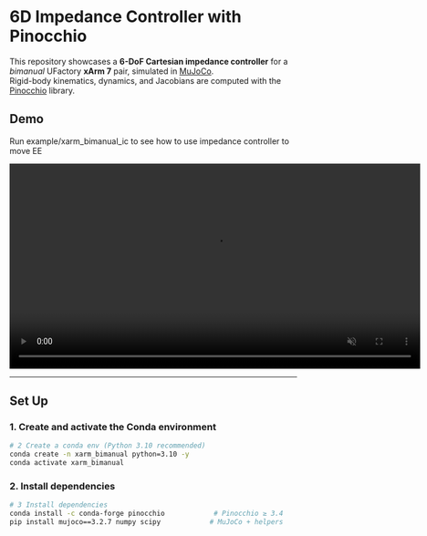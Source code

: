 # 6D Impedance Controller with Pinocchio

This repository showcases a **6-DoF Cartesian impedance controller** for a *bimanual* UFactory **xArm 7** pair, simulated in [MuJoCo](https://mujoco.org/).  
Rigid-body kinematics, dynamics, and Jacobians are computed with the [Pinocchio](https://github.com/stack-of-tasks/pinocchio) library.



## Demo

Run example/xarm_bimanual_ic to see how to use impedance controller to move EE

<!-- <p align="center">
  <img src="fig/bimanual_ic_demo.gif" width="720" alt="Impedance-control demo GIF">
</p> -->

<!-- <video src="fig/test_video.mp4" autoplay loop muted playsinline width="720"></video> -->

<video src="https://raw.githubusercontent.com/<user>/<repo>/main/fig/test_video.mp4"
       width="720" controls muted loop playsinline></video>

---



## Set Up

### 1. Create and activate the Conda environment
```bash
# 2 Create a conda env (Python 3.10 recommended)
conda create -n xarm_bimanual python=3.10 -y
conda activate xarm_bimanual

```   

### 2. Install dependencies
```bash
# 3 Install dependencies
conda install -c conda-forge pinocchio            # Pinocchio ≥ 3.4
pip install mujoco==3.2.7 numpy scipy            # MuJoCo + helpers


```  


